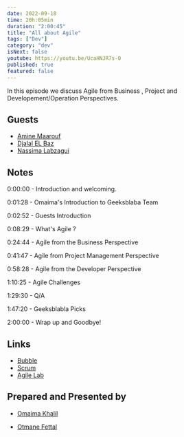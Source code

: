 ```yaml
---
date: 2022-09-18
time: 20h:05min
duration: "2:00:45"
title: "All about Agile"
tags: ["Dev"]
category: "dev"
isNext: false
youtube: https://youtu.be/UcaHNJR7s-0
published: true
featured: false
---
```

In this episode we discuss Agile from Business , Project and Developement/Operation Perspectives.

## Guests

- [Amine Maarouf](https://twitter.com/a_maaarouf)
- [Djalal EL Baz](https://twitter.com/enlamp)
- [Nassima Labzagui](https://www.linkedin.com/in/nassima-labzagui-m-eng-40b22615a)

## Notes

0:00:00 - Introduction and welcoming.

0:01:28 - Omaima's Introduction to Geeksblaba Team

0:02:52 - Guests Introduction

0:08:29 - What's Agile ?

0:24:44 - Agile from the Business Perspective

0:41:47 - Agile from Project Management Perspective

0:58:28 - Agile from the Developer Perspective

1:10:25 - Agile Challenges

1:29:30 - Q/A

1:47:20 - Geeksblabla Picks

2:00:00 - Wrap up and Goodbye!

## Links

- [Bubble](https://bubble.io)
- [Scrum](https://​scrum.org)
- [Agile Lab](https://agilelab.de/blog)

## Prepared and Presented by

- [Omaima Khalil](https://twitter.com/BadQuinn3)

- [Otmane Fettal](https://twitter.com/ofettal)
